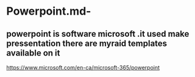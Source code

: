 # Powerpoint.md-
## powerpoint is software microsoft .it used make pressentation there are myraid templates available on it 
https://www.microsoft.com/en-ca/microsoft-365/powerpoint
